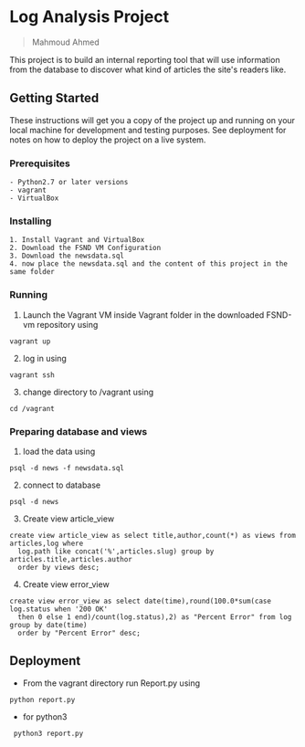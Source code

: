 # Log Analysis Project

> Mahmoud Ahmed

This project is to build an internal reporting tool that will use information from the database to discover what kind of articles the site's readers like.

## Getting Started

These instructions will get you a copy of the project up and running on your local machine for development and testing purposes. See deployment for notes on how to deploy the project on a live system.

### Prerequisites

```
- Python2.7 or later versions
- vagrant
- VirtualBox
```

### Installing

```
1. Install Vagrant and VirtualBox
2. Download the FSND VM Configuration
3. Download the newsdata.sql
4. now place the newsdata.sql and the content of this project in the same folder
```

### Running

1. Launch the Vagrant VM inside Vagrant folder in the downloaded FSND-vm repository using

```
vagrant up
```

2. log in using

```
vagrant ssh
```

3. change directory to /vagrant using

```
cd /vagrant
```

### Preparing database and views

1. load the data using

```
psql -d news -f newsdata.sql
```

2. connect to database

```
psql -d news
```

3. Create view article_view

```
create view article_view as select title,author,count(*) as views from articles,log where 
  log.path like concat('%',articles.slug) group by articles.title,articles.author 
  order by views desc;
```

4. Create view error_view
```
create view error_view as select date(time),round(100.0*sum(case log.status when '200 OK' 
  then 0 else 1 end)/count(log.status),2) as "Percent Error" from log group by date(time) 
  order by "Percent Error" desc;
```

## Deployment

* From the vagrant directory run Report.py using
```
python report.py
```
* for python3
```
 python3 report.py
```
